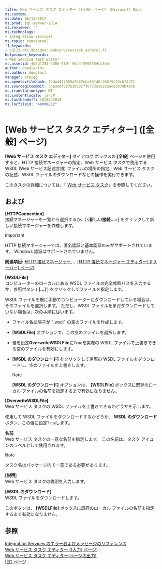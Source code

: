 ```yaml
---
title: Web サービス タスク エディター ([全般] ページ) |Microsoft Docs
ms.custom: ''
ms.date: 06/13/2017
ms.prod: sql-server-2014
ms.reviewer: ''
ms.technology:
- integration-services
ms.topic: conceptual
f1_keywords:
- sql12.dts.designer.webservicestask.general.f1
helpviewer_keywords:
- Web Service Task Editor
ms.assetid: 4d7df283-430d-4f0f-9dd4-5909554cd5eb
author: douglaslms
ms.author: douglasl
manager: craigg
ms.openlocfilehash: 32da4424359a7b27ebef6f48c988f9e20c6f4d71
ms.sourcegitcommit: 3da2edf82763852cff6772a1a282ace3034b4936
ms.translationtype: MT
ms.contentlocale: ja-JP
ms.lasthandoff: 10/02/2018
ms.locfileid: "48090232"
---
```

# <a name="web-service-task-editor-general-page"></a>[Web サービス タスク エディター] ([全般] ページ)
  **[Web サービス タスク エディター]** ダイアログ ボックスの **[全般]** ページを使用すると、HTTP 接続マネージャーの指定、Web サービス タスクで使用する WSDL (Web サービス記述言語) ファイルの場所の指定、Web サービス タスクの記述、WSDL ファイルのダウンロードなどの操作を実行できます。  
  
 このタスクの詳細については、「 [Web サービス タスク](control-flow/web-service-task.md)」を参照してください。  
  
## <a name="options"></a>および  
 **[HTTPConnection]**  
 接続マネージャーを一覧から選択するか、[\<**新しい接続…**>] をクリックして新しい接続マネージャーを作成します。  
  
> [!IMPORTANT]  
>  HTTP 接続マネージャーでは、匿名認証と基本認証のみがサポートされています。 Windows 認証はサポートされていません。  
  
 **関連項目:**  [HTTP 接続マネージャー](connection-manager/http-connection-manager.md), 、[[HTTP 接続マネージャー エディター] ([サーバー] ページ)](../../2014/integration-services/http-connection-manager-editor-server-page.md)  
  
 **[WSDLFile]**  
 コンピューターのローカルにある WSDL ファイルの完全修飾パスを入力するか、参照ボタン ( **[...]** ) をクリックしてファイルを指定します。  
  
 WSDL ファイルを既に手動でコンピューターにダウンロードしている場合は、そのファイルを選択します。 ただし、WSDL ファイルをまだダウンロードしていない場合は、次の手順に従います。  
  
-   ファイル名拡張子が ".wsdl" の空のファイルを作成します。  
  
-   **[WSDLFile]** オプションで、この空のファイルを選択します。  
  
-   値を設定**OverwriteWSDLFile**に`True`を実際の WSDL ファイルで上書きできる空のファイルを有効にします。  
  
-   **[WSDL のダウンロード]** をクリックして実際の WSDL ファイルをダウンロードし、空のファイルを上書きします。  
  
    > [!NOTE]  
    >  **[WSDL のダウンロード]** オプションは、 **[WSDLFile]** ボックスに既存のローカル ファイルの名前を指定するまで有効になりません。  
  
 **[OverwriteWSDLFile]**  
 Web サービス タスクの WSDL ファイルを上書きできるかどうかを示します。  
  
 使用して WSDL ファイルをダウンロードするかどうか、 **WSDL のダウンロード**ボタン、この値に設定`True`します。  
  
 **名前**  
 Web サービス タスクの一意な名前を指定します。 この名前は、タスク アイコンのラベルとして使用されます。  
  
> [!NOTE]  
>  タスク名はパッケージ内で一意である必要があります。  
  
 **[説明]**  
 Web サービス タスクの説明を入力します。  
  
 **[WSDL のダウンロード]**  
 WSDL ファイルをダウンロードします。  
  
 このボタンは、 **[WSDLFile]** ボックスに既存のローカル ファイルの名前を指定するまで有効になりません。  
  
## <a name="see-also"></a>参照  
 [Integration Services のエラーおよびメッセージのリファレンス](../../2014/integration-services/integration-services-error-and-message-reference.md)   
 [Web サービス タスク エディター &#40;[入力] ページ&#41;](../../2014/integration-services/web-service-task-editor-input-page.md)   
 [Web サービス タスク エディター&#40;ページの出力&#41;](../../2014/integration-services/web-service-task-editor-output-page.md)   
 [[式] ページ](expressions/expressions-page.md)  
  
  
